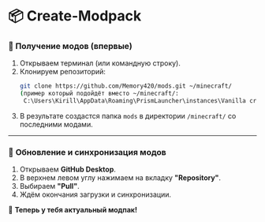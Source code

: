 # 📦 **Create-Modpack**  

### 🔹 Получение модов (впервые)  
1. Открываем терминал (или командную строку).  
2. Клонируем репозиторий:  
   ```sh
   git clone https://github.com/Memory420/mods.git ~/minecraft/
   (пример который подойдёт вместо ~/minecraft/:
    C:\Users\Kirill\AppData\Roaming\PrismLauncher\instances\Vanilla create\minecraft)
   ```
3. В результате создастся папка `mods` в директории `/minecraft/` со последними модами.

---

### 🔄 **Обновление и синхронизация модов**  
1. Открываем **GitHub Desktop**.  
2. В верхнем левом углу нажимаем на вкладку **"Repository"**.  
3. Выбираем **"Pull"**.  
4. Ждём окончания загрузки и синхронизации.

🚀 **Теперь у тебя актуальный модпак!**
